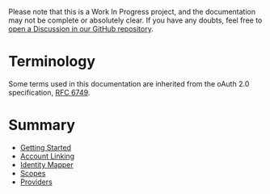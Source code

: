 Please note that this is a Work In Progress project, and the documentation may not be complete or absolutely clear. If you have any doubts, feel free to [open a Discussion in our GitHub repository](https://github.com/NathanPB/reauth/discussions).

# Terminology

Some terms used in this documentation are inherited from the oAuth 2.0 specification, [RFC 6749](https://tools.ietf.org/html/rfc6749#section-1).

# Summary

- [Getting Started](getting-started.md)
- [Account Linking](account-linking.md)
- [Identity Mapper](identity-mapper.md)
- [Scopes](scopes.md)
- [Providers](providers.md)
